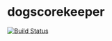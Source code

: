 dogscorekeeper
==============
[![Build Status](https://travis-ci.org/tedstirm/dogscorekeeper.png?branch=master)](https://travis-ci.org/tedstirm/dogscorekeeper)
